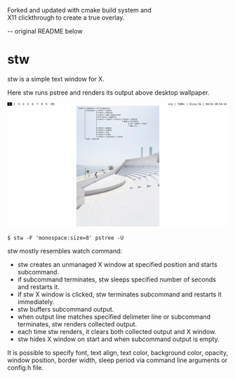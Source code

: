 
Forked and updated with cmake build system and  
X11 clickthrough to create a true overlay.

-- original README below
# stw

stw is a simple text window for X.

Here stw runs pstree and renders its output above desktop wallpaper.

![](example.png)

```
$ stw -F 'monospace:size=8' pstree -U
```

stw mostly resembles watch command:
* stw creates an unmanaged X window at specified position and starts subcommand.
* if subcommand terminates, stw sleeps specified number of seconds and restarts it.
* if stw X window is clicked, stw terminates subcommand and restarts it immediately.
* stw buffers subcommand output.
* when output line matches specified delimeter line or subcommand terminates, stw renders collected output.
* each time stw renders, it clears both collected output and X window.
* stw hides X window on start and when subcommand output is empty.

It is possible to specify font, text align, text color, background color, opacity, window position, border width, sleep period via command line arguments or config.h file.
